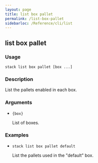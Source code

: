 ```yaml
---
layout: page
title: list box pallet
permalink: /list-box-pallet
sidebarloc: /Reference/cli/list
---
```


## list box pallet

### Usage

`stack list box pallet [box ...]`

### Description

List the pallets enabled in each box.

### Arguments

* `{box}`

   List of boxes.


### Examples

* `stack list box pallet default`

   List the pallets used in the "default" box.



